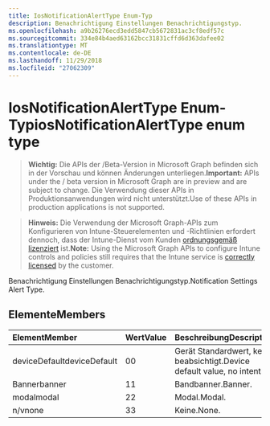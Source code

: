 ```yaml
---
title: IosNotificationAlertType Enum-Typ
description: Benachrichtigung Einstellungen Benachrichtigungstyp.
ms.openlocfilehash: a9b26276ecd3edd5847cb5672831ac3cf8edf57c
ms.sourcegitcommit: 334e84b4aed63162bcc31831cffd6d363dafee02
ms.translationtype: MT
ms.contentlocale: de-DE
ms.lasthandoff: 11/29/2018
ms.locfileid: "27062309"
---
```

# <a name="iosnotificationalerttype-enum-type"></a><span data-ttu-id="fa3d3-103">IosNotificationAlertType Enum-Typ</span><span class="sxs-lookup"><span data-stu-id="fa3d3-103">iosNotificationAlertType enum type</span></span>

> <span data-ttu-id="fa3d3-104">**Wichtig:** Die APIs der /Beta-Version in Microsoft Graph befinden sich in der Vorschau und können Änderungen unterliegen.</span><span class="sxs-lookup"><span data-stu-id="fa3d3-104">**Important:** APIs under the / beta version in Microsoft Graph are in preview and are subject to change.</span></span> <span data-ttu-id="fa3d3-105">Die Verwendung dieser APIs in Produktionsanwendungen wird nicht unterstützt.</span><span class="sxs-lookup"><span data-stu-id="fa3d3-105">Use of these APIs in production applications is not supported.</span></span>

> <span data-ttu-id="fa3d3-106">**Hinweis:** Die Verwendung der Microsoft Graph-APIs zum Konfigurieren von Intune-Steuerelementen und -Richtlinien erfordert dennoch, dass der Intune-Dienst vom Kunden [ordnungsgemäß lizenziert](https://go.microsoft.com/fwlink/?linkid=839381) ist.</span><span class="sxs-lookup"><span data-stu-id="fa3d3-106">**Note:** Using the Microsoft Graph APIs to configure Intune controls and policies still requires that the Intune service is [correctly licensed](https://go.microsoft.com/fwlink/?linkid=839381) by the customer.</span></span>

<span data-ttu-id="fa3d3-107">Benachrichtigung Einstellungen Benachrichtigungstyp.</span><span class="sxs-lookup"><span data-stu-id="fa3d3-107">Notification Settings Alert Type.</span></span>
## <a name="members"></a><span data-ttu-id="fa3d3-108">Elemente</span><span class="sxs-lookup"><span data-stu-id="fa3d3-108">Members</span></span>
|<span data-ttu-id="fa3d3-109">Element</span><span class="sxs-lookup"><span data-stu-id="fa3d3-109">Member</span></span>|<span data-ttu-id="fa3d3-110">Wert</span><span class="sxs-lookup"><span data-stu-id="fa3d3-110">Value</span></span>|<span data-ttu-id="fa3d3-111">Beschreibung</span><span class="sxs-lookup"><span data-stu-id="fa3d3-111">Description</span></span>|
|:---|:---|:---|
|<span data-ttu-id="fa3d3-112">deviceDefault</span><span class="sxs-lookup"><span data-stu-id="fa3d3-112">deviceDefault</span></span>|<span data-ttu-id="fa3d3-113">0</span><span class="sxs-lookup"><span data-stu-id="fa3d3-113">0</span></span>|<span data-ttu-id="fa3d3-114">Gerät Standardwert, keine beabsichtigt.</span><span class="sxs-lookup"><span data-stu-id="fa3d3-114">Device default value, no intent.</span></span>|
|<span data-ttu-id="fa3d3-115">Banner</span><span class="sxs-lookup"><span data-stu-id="fa3d3-115">banner</span></span>|<span data-ttu-id="fa3d3-116">1</span><span class="sxs-lookup"><span data-stu-id="fa3d3-116">1</span></span>|<span data-ttu-id="fa3d3-117">Bandbanner.</span><span class="sxs-lookup"><span data-stu-id="fa3d3-117">Banner.</span></span>|
|<span data-ttu-id="fa3d3-118">modal</span><span class="sxs-lookup"><span data-stu-id="fa3d3-118">modal</span></span>|<span data-ttu-id="fa3d3-119">2</span><span class="sxs-lookup"><span data-stu-id="fa3d3-119">2</span></span>|<span data-ttu-id="fa3d3-120">Modal.</span><span class="sxs-lookup"><span data-stu-id="fa3d3-120">Modal.</span></span>|
|<span data-ttu-id="fa3d3-121">n/v</span><span class="sxs-lookup"><span data-stu-id="fa3d3-121">none</span></span>|<span data-ttu-id="fa3d3-122">3</span><span class="sxs-lookup"><span data-stu-id="fa3d3-122">3</span></span>|<span data-ttu-id="fa3d3-123">Keine.</span><span class="sxs-lookup"><span data-stu-id="fa3d3-123">None.</span></span>|





